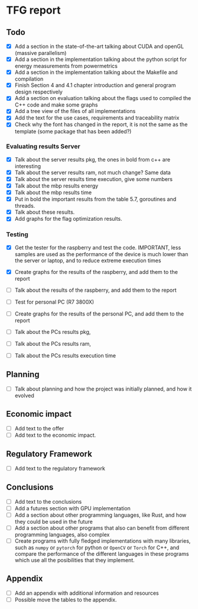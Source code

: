 # TFG report

## Todo
- [x] Add a section in the state-of-the-art talking about CUDA and openGL (massive parallelism)
- [x] Add a section in the implementation talking about the python script for energy measurements from powermetrics
- [x] Add a section in the implementation talking about the Makefile and compilation
- [x] Finish Section 4 and 4.1 chapter introduction and general program design respectively 
- [x] Add a section on evaluation talking about the flags used to compiled the C++ code and make some graphs
- [x] Add a tree view of the files of all implementations
- [x] Add the text for the use cases, requirements and traceability matrix
- [x] Check why the font has changed in the report, it is not the same as the template (some package that has been added?)

### Evaluating results Server
- [x] Talk about the server results pkg, the ones in bold from c++ are interesting
- [x] Talk about the server results ram, not much change? Same data
- [x] Talk about the server results time execution, give some numbers 
- [x] Talk about the mbp results energy
- [x] Talk about the mbp results time
- [x] Put in bold the important results from the table 5.7, goroutines and threads.
- [x] Talk about these results.
- [x] Add graphs for the flag optimization results.

### Testing
- [x] Get the tester for the raspberry and test the code. IMPORTANT, less samples are used as the performance of the device is much lower than the server or laptop, and to reduce extreme execution times

- [x] Create graphs for the results of the raspberry, and add them to the report
- [ ] Talk about the results of the raspberry, and add them to the report

- [ ] Test for personal PC (R7 3800X)
- [ ] Create graphs for the results of the personal PC, and add them to the report
- [ ] Talk about the PCs results pkg, 
- [ ] Talk about the PCs results ram, 
- [ ] Talk about the PCs results execution time 

## Planning
- [ ] Talk about planning and how the project was initially planned, and how it evolved

## Economic impact
- [ ] Add text to the offer
- [ ] Add text to the economic impact.

## Regulatory Framework
- [ ] Add text to the regulatory framework

## Conclusions
- [ ] Add text to the conclusions
- [ ] Add a futures section with GPU implementation
- [ ] Add a section about other programming languages, like Rust, and how they could be used in the future
- [ ] Add a section about other programs that also can benefit from different programming languages, also complex
- [ ] Create programs with fully fledged implementations with many libraries, such as `numpy` or `pytorch` for python or `OpenCV` or `Torch` for C++, and compare the performance of the different languages in these programs which use all the posibilities that they implement.

## Appendix
- [ ] Add an appendix with additional information and resources
- [ ] Possible move the tables to the appendix.